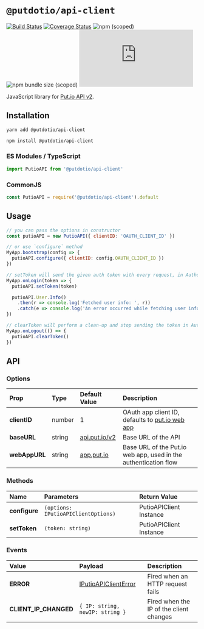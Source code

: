 # `@putdotio/api-client`

[![Build Status](https://travis-ci.org/putdotio/putio.js.svg?branch=master)](https://travis-ci.org/putdotio/putio.js)
[![Coverage Status](https://coveralls.io/repos/github/putdotio/putio.js/badge.svg?branch=master)](https://coveralls.io/github/putdotio/putio.js?branch=master)
![npm (scoped)](https://img.shields.io/npm/v/@putdotio/api-client)
![npm bundle size (scoped)](https://img.shields.io/bundlephobia/minzip/@putdotio/api-client)
![GitHub](https://img.shields.io/github/license/putdotio/putio.js)

JavaScript library for [Put.io API v2](https://api.put.io/v2/docs).

## Installation

```bash
yarn add @putdotio/api-client

npm install @putdotio/api-client
```

### ES Modules / TypeScript

```js
import PutioAPI from '@putdotio/api-client'
```

### CommonJS

```js
const PutioAPI = require('@putdotio/api-client').default
```

## Usage

```js
// you can pass the options in constructor
const putioAPI = new PutioAPI({ clientID: 'OAUTH_CLIENT_ID' })

// or use `configure` method
MyApp.bootstrap(config => {
  putioAPI.configure({ clientID: config.OAUTH_CLIENT_ID })
})

// setToken will send the given auth token with every request, in Authorization header
MyApp.onLogin(token => {
  putioAPI.setToken(token)

  putioAPI.User.Info()
    .then(r => console.log('Fetched user info: ', r))
    .catch(e => console.log('An error occurred while fetching user info: ', e))
})

// clearToken will perform a clean-up and stop sending the token in Authorization header
MyApp.onLogout(() => {
  putioAPI.clearToken()
})
```

## API

### Options

| Prop          | Type   | Default Value                              | Description                                                           |
| :------------ | :----- | :----------------------------------------- | :-------------------------------------------------------------------- |
| **clientID**  | number | 1                                          | OAuth app client ID, defaults to [put.io web app](https://app.put.io) |
| **baseURL**   | string | [api.put.io/v2](https://api.put.io/v2)     | Base URL of the API                                                   |
| **webAppURL** | string | [app.put.io](https://app.put.io)           | Base URL of the Put.io web app, used in the authentication flow       |

### Methods

| Name          | Parameters                          | Return Value            |
| :------------ | :---------------------------------- | :---------------------- |
| **configure** | `(options: IPutioAPIClientOptions)` | PutioAPIClient Instance |
| **setToken**  | `(token: string)`                   | PutioAPIClient Instance |

### Events

| Value                 | Payload                                                                                              | Description                             |
| :-------------------- | :--------------------------------------------------------------------------------------------------- | :-------------------------------------- |
| **ERROR**             | [IPutioAPIClientError](https://github.com/putdotio/putio.js/blob/master/src/client/types.ts#L22-L26) | Fired when an HTTP request fails        |
| **CLIENT_IP_CHANGED** | `{ IP: string, newIP: string }`                                                                      | Fired when the IP of the client changes |
